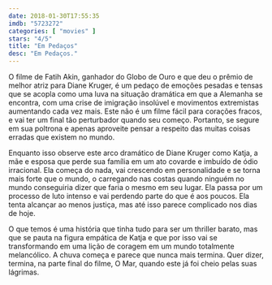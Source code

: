 ```yaml
---
date: 2018-01-30T17:55:35
imdb: "5723272"
categories: [ "movies" ]
stars: "4/5"
title: "Em Pedaços"
desc: "Em Pedaços."
---
```

O filme de Fatih Akin, ganhador do Globo de Ouro e que deu o prêmio de melhor atriz para Diane Kruger, é um pedaço de emoções pesadas e tensas que se acopla como uma luva na situação dramática em que a Alemanha se encontra, com uma crise de imigração insolúvel e movimentos extremistas aumentando cada vez mais. Este não é um filme fácil para corações fracos, e vai ter um final tão perturbador quando seu começo. Portanto, se segure em sua poltrona e apenas aproveite pensar a respeito das muitas coisas erradas que existem no mundo.

Enquanto isso observe este arco dramático de Diane Kruger como Katja, a mãe e esposa que perde sua família em um ato covarde e imbuído de ódio irracional. Ela começa do nada, vai crescendo em personalidade e se torna mais forte que o mundo, o carregando nas costas quando ninguém no mundo conseguiria dizer que faria o mesmo em seu lugar. Ela passa por um processo de luto intenso e vai perdendo parte do que é aos poucos. Ela tenta alcançar ao menos justiça, mas até isso parece complicado nos dias de hoje.

O que temos é uma história que tinha tudo para ser um thriller barato, mas que se pauta na figura empática de Katja e que por isso vai se transformando em uma lição de coragem em um mundo totalmente melancólico. A chuva começa e parece que nunca mais termina. Quer dizer, termina, na parte final do filme, O Mar, quando este já foi cheio pelas suas lágrimas.
